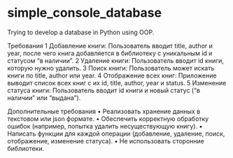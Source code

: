 # simple_console_database

Trying to develop a database in Python using OOP.

Требования
 1 Добавление книги: Пользователь вводит title, author и year, после чего книга добавляется в библиотеку с уникальным id и статусом “в наличии”.
 2 Удаление книги: Пользователь вводит id книги, которую нужно удалить.
 3 Поиск книги: Пользователь может искать книги по title, author или year.
 4 Отображение всех книг: Приложение выводит список всех книг с их id, title, author, year и status.
 5 Изменение статуса книги: Пользователь вводит id книги и новый статус (“в наличии” или “выдана”).

Дополнительные требования
 • Реализовать хранение данных в текстовом или json формате.
 • Обеспечить корректную обработку ошибок (например, попытка удалить несуществующую книгу).
 • Написать функции для каждой операции (добавление, удаление, поиск, отображение, изменение статуса).
 • Не использовать сторонние библиотеки.
